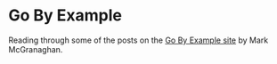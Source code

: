 # Go By Example

Reading through some of the posts on the [Go By Example site](https://gobyexample.com/range-over-channels) by Mark McGranaghan.
